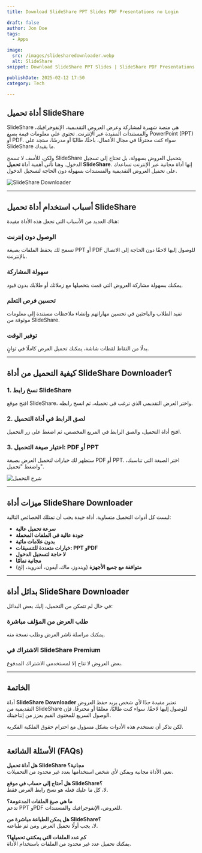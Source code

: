 ```yaml
---
title: Download SlideShare PPT Slides PDF Presentations no Login

draft: false
author: Jon Doe 
tags:
  - Apps

image:
  src: /images/slidesharedownloader.webp
  alt: SlideShare
snippet: Download SlideShare PPT Slides | SlideShare PDF Presentations | Easy SlideShare Downloader Without Login

publishDate: 2025-02-12 17:50
category: Tech

---
```


## **أداة تحميل SlideShare**

SlideShare هي منصة شهيرة لمشاركة وعرض العروض التقديمية، الإنفوجرافيك، والمستندات المفيدة عبر الإنترنت. تحتوي على معلومات قيمة بصيغ PowerPoint (PPT) أو PDF. سواء كنت محترفًا في مجال الأعمال، باحثًا، طالبًا أو مدرسًا، ستجد على SlideShare ما يفيدك.

ولكن، للأسف لا تسمح SlideShare بتحميل العروض بسهولة، بل تحتاج إلى تسجيل الدخول. وهنا تأتي أهمية أداة **تحميل SlideShare**. إنها أداة مجانية عبر الإنترنت تساعدك على تحميل العروض التقديمية والمستندات بسهولة دون الحاجة لتسجيل الدخول.

![SlideShare Downloader](/images/slidesharedownloader.webp "SlideShare Downloader")

---

## **أسباب استخدام أداة تحميل SlideShare**

هناك العديد من الأسباب التي تجعل هذه الأداة مفيدة:

### **الوصول دون إنترنت**
تسمح لك بحفظ الملفات بصيغة PPT أو PDF للوصول إليها لاحقًا دون الحاجة إلى الاتصال بالإنترنت.

### **سهولة المشاركة**
يمكنك بسهولة مشاركة العروض التي قمت بتحميلها مع زملائك أو طلابك بدون قيود.

### **تحسين فرص التعلم**
تفيد الطلاب والباحثين في تحسين مهاراتهم وإنشاء ملاحظات مستندة إلى معلومات موثوقة من SlideShare.

### **توفير الوقت**
بدلًا من التقاط لقطات شاشة، يمكنك تحميل العرض كاملًا في ثوانٍ.

---

## **كيفية التحميل من أداة SlideShare Downloader؟**

### **1. نسخ رابط SlideShare**
افتح موقع SlideShare، واختر العرض التقديمي الذي ترغب في تحميله، ثم انسخ رابطه.

### **2. لصق الرابط في أداة التحميل**
افتح أداة التحميل، والصق الرابط في المربع المخصص، ثم اضغط على زر التحميل.

### **3. اختيار صيغة التحميل: PDF أو PPT**
ستظهر لك خيارات لتحميل العرض بصيغة PDF أو PPT. اختر الصيغة التي تناسبك، واضغط "تحميل".

![شرح التحميل](/images/how-to-download.webp "SlideShare Downloader")

---

## **ميزات أداة SlideShare Downloader**

ليست كل أدوات التحميل متساوية. أداة جيدة يجب أن تمتلك الخصائص التالية:

- **سرعة تحميل عالية**  
- **جودة عالية في الملفات المحملة**  
- **بدون علامات مائية**  
- **خيارات متعددة للتنسيقات: PPT وPDF**  
- **لا حاجة لتسجيل الدخول**  
- **مجانية تمامًا**  
- **متوافقة مع جميع الأجهزة** (ويندوز، ماك، آيفون، أندرويد، إلخ)

---

## **بدائل أداة SlideShare Downloader**

في حال لم تتمكن من التحميل، إليك بعض البدائل:

### **طلب العرض من المؤلف مباشرة**
يمكنك مراسلة ناشر العرض وطلب نسخة منه.

### **الاشتراك في SlideShare Premium**
بعض العروض لا تتاح إلا لمستخدمي الاشتراك المدفوع.

---

## **الخاتمة**

أداة **SlideShare Downloader** تعتبر مفيدة جدًا لأي شخص يريد حفظ العروض التقديمية من SlideShare للوصول إليها لاحقًا. سواء كنت طالبًا، معلمًا أو محترفًا، فإن الوصول السريع للمحتوى القيم يعزز من إنتاجيتك.

لكن تذكر أن تستخدم هذه الأدوات بشكل مسؤول مع احترام حقوق الملكية الفكرية.

---

## **الأسئلة الشائعة (FAQs)**

**هل أداة تحميل SlideShare مجانية؟**  
نعم، الأداة مجانية ويمكن لأي شخص استخدامها بعدد غير محدود من التحميلات.

**هل أحتاج إلى حساب في موقع SlideShare؟**  
لا، كل ما عليك فعله هو نسخ رابط العرض فقط.

**ما هي صيغ الملفات المدعومة؟**  
تدعم PPT وPDF للعروض، الإنفوجرافيك والمستندات.

**هل يمكن الطباعة مباشرة من SlideShare؟**  
لا، يجب أولًا تحميل العرض ومن ثم طباعته.

**كم عدد الملفات التي يمكنني تحميلها؟**  
يمكنك تحميل عدد غير محدود من الملفات باستخدام الأداة.

